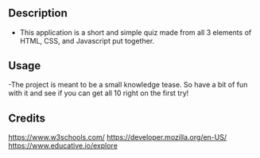 # <Quiz Test Project>

## Description

- This application is a short and simple quiz made from all 3 elements of HTML, CSS, and Javascript put together.

## Usage

-The project is meant to be a small knowledge tease. So have a bit of fun with it and see if you can get all 10 right on the first try!

## Credits

https://www.w3schools.com/
https://developer.mozilla.org/en-US/
https://www.educative.io/explore
